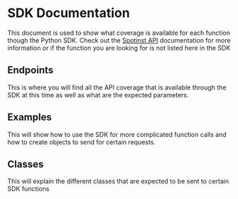 # SDK Documentation

This document is used to show what coverage is available for each function though the Python SDK. Check out the [Spotinst API]("https://api.spotinst.com/spotinst-api/") documentation for more information or if the function you are looking for is not listed here in the SDK

## Endpoints

This is where you will find all the API coverage that is available through the SDK at this time as well as what are the expected parameters.

## Examples

This will show how to use the SDK for more complicated function calls and how to create objects to send for certain requests.

## Classes

This will explain the different classes that are expected to be sent to certain SDK functions